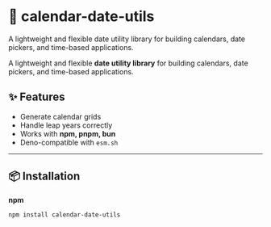 #  📅 calendar-date-utils
A lightweight and flexible date utility library for building calendars, date pickers, and time-based applications.

A lightweight and flexible **date utility library** for building calendars, date pickers, and time-based applications.  

## ✨ Features
- Generate calendar grids
- Handle leap years correctly
- Works with **npm, pnpm, bun**
- Deno-compatible with `esm.sh`

---

## 📦 Installation

**npm**
```bash
npm install calendar-date-utils
